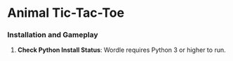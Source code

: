 # Animal Tic-Tac-Toe 

### Installation and Gameplay
1. **Check Python Install Status**: Wordle requires Python 3 or higher to run.
